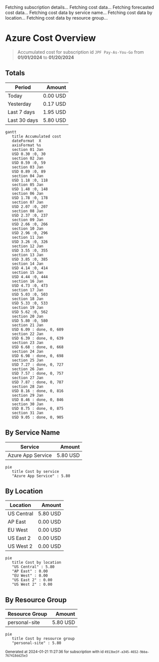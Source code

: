 Fetching subscription details...
Fetching cost data...
Fetching forecasted cost data...
Fetching cost data by service name...
Fetching cost data by location...
Fetching cost data by resource group...
# Azure Cost Overview

> Accumulated cost for subscription id `JPF Pay-As-You-Go` from **01/01/2024** to **01/20/2024**

## Totals

|Period|Amount|
|---|---:|
|Today|0.00 USD|
|Yesterday|0.17 USD|
|Last 7 days|1.95 USD|
|Last 30 days|5.80 USD|

```mermaid
gantt
   title Accumulated cost
   dateFormat  X
   axisFormat %s
   section 01 Jan
   USD 0.30 :0, 30
   section 02 Jan
   USD 0.59 :0, 59
   section 03 Jan
   USD 0.89 :0, 89
   section 04 Jan
   USD 1.18 :0, 118
   section 05 Jan
   USD 1.48 :0, 148
   section 06 Jan
   USD 1.78 :0, 178
   section 07 Jan
   USD 2.07 :0, 207
   section 08 Jan
   USD 2.37 :0, 237
   section 09 Jan
   USD 2.66 :0, 266
   section 10 Jan
   USD 2.96 :0, 296
   section 11 Jan
   USD 3.26 :0, 326
   section 12 Jan
   USD 3.55 :0, 355
   section 13 Jan
   USD 3.85 :0, 385
   section 14 Jan
   USD 4.14 :0, 414
   section 15 Jan
   USD 4.44 :0, 444
   section 16 Jan
   USD 4.73 :0, 473
   section 17 Jan
   USD 5.03 :0, 503
   section 18 Jan
   USD 5.33 :0, 533
   section 19 Jan
   USD 5.62 :0, 562
   section 20 Jan
   USD 5.80 :0, 580
   section 21 Jan
   USD 6.09 : done, 0, 609
   section 22 Jan
   USD 6.39 : done, 0, 639
   section 23 Jan
   USD 6.68 : done, 0, 668
   section 24 Jan
   USD 6.98 : done, 0, 698
   section 25 Jan
   USD 7.27 : done, 0, 727
   section 26 Jan
   USD 7.57 : done, 0, 757
   section 27 Jan
   USD 7.87 : done, 0, 787
   section 28 Jan
   USD 8.16 : done, 0, 816
   section 29 Jan
   USD 8.46 : done, 0, 846
   section 30 Jan
   USD 8.75 : done, 0, 875
   section 31 Jan
   USD 9.05 : done, 0, 905
```

## By Service Name

|Service|Amount|
|---|---:|
|Azure App Service|5.80 USD|

```mermaid
pie
   title Cost by service
   "Azure App Service" : 5.80
```

## By Location

|Location|Amount|
|---|---:|
|US Central|5.80 USD|
|AP East|0.00 USD|
|EU West|0.00 USD|
|US East 2|0.00 USD|
|US West 2|0.00 USD|

```mermaid
pie
   title Cost by location
   "US Central" : 5.80
   "AP East" : 0.00
   "EU West" : 0.00
   "US East 2" : 0.00
   "US West 2" : 0.00
```

## By Resource Group

|Resource Group|Amount|
|---|---:|
|personal-site|5.80 USD|

```mermaid
pie
   title Cost by resource group
   "personal-site" : 5.80
```

<sup>Generated at 2024-01-21 11:27:36 for subscription with id `4913be3f-a345-4652-9bba-767418dd25e3`</sup>
